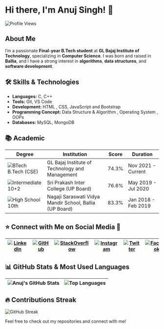 # Hi there, I'm Anuj Singh! 👋
![Profile Views](https://hits.sh/github.com/anujsingh21.svg?style=for-the-badge&label=Profile%20Views&color=informational&labelColor=gray)

## About Me
I’m a passionate **Final-year B.Tech student** at **GL Bajaj Institute of Technology**, specializing in **Computer Science**. I was born and raised in **Ballia**, and I have a strong interest in **algorithms**, **data structures**, and **software development**.

## 🛠 Skills & Technologies
- **Languages:** C, C++
- **Tools:** Git, VS Code
- **Development:** HTML , CSS, JavaScript and Bootstrap
- **Programming Concept:** Data Structure & Algorithm , Operating System , OOPs
- **Databases:** MySQL, MongoDB

## 📚 Academic

| Degree | Institution | Score | Duration |
| --- | --- | --- | --- |
| ![BTech](https://www.glbitm.org/Uploads/image/846imguf_LogoGLBajaj.jpg) B.Tech (CSE) | GL Bajaj Institute of Technology and Management | 74.3% | Nov 2021 - Current |
| ![Intermediate](https://seeklogo.com/images/B/board-of-high-school-intermediate-uttar-pradesh-logo-C72295BBDE-seeklogo.com.png) 10+2  | Sri Prakash Inter College (UP Board) | 76.6% | May 2019 - Jul 2020 |
| ![High School](https://seeklogo.com/images/B/board-of-high-school-intermediate-uttar-pradesh-logo-C72295BBDE-seeklogo.com.png) 10th | Nagaji Saraswati Vidya Mandir School, Ballia (UP Board) | 83.3% | Jan 2018 - Feb 2019 |



## ⭐ Connect with Me on Social Media 📲

| [![LinkedIn](https://img.shields.io/badge/LinkedIn-0A66C2?style=for-the-badge&logo=linkedin&logoColor=white)](https://www.linkedin.com/in/anuj-singh-56a21a227/) | [![GitHub](https://img.shields.io/badge/GitHub-181717?style=for-the-badge&logo=github&logoColor=white)](https://github.com/anujsingh21) | [![StackOverflow](https://img.shields.io/badge/StackOverflow-F58025?style=for-the-badge&logo=stackoverflow&logoColor=white)](https://stackoverflow.com/users/your-stackoverflow-id) | [![Instagram](https://img.shields.io/badge/Instagram-E4405F?style=for-the-badge&logo=instagram&logoColor=white)](https://www.instagram.com/kunwaranuj_?igshid=MWpuemtuYnM0ZzkwNw==) | [![Twitter](https://img.shields.io/badge/Twitter-1DA1F2?style=for-the-badge&logo=twitter&logoColor=white)](https://x.com/KunwarAnujSing5?t=KUQ3bYzZcVg-4E691WPW4A&s=09) | [![Facebook](https://img.shields.io/badge/Facebook-1877F2?style=for-the-badge&logo=facebook&logoColor=white)](https://www.facebook.com/profile.php?id=100072648142797) |
| --- | --- | --- | --- | --- | --- |

## 📊 GitHub Stats & Most Used Languages

| ![Anuj's GitHub Stats](https://github-readme-stats.vercel.app/api?username=anujsingh21&show_icons=true&theme=radical) | ![Top Languages](https://github-readme-stats.vercel.app/api/top-langs/?username=anujsingh21&layout=compact&theme=radical) |
| --- | --- |


## 🔥 Contributions Streak

![GitHub Streak](https://github-readme-streak-stats.herokuapp.com/?user=anujsingh21&theme=radical)


Feel free to check out my repositories and connect with me!
